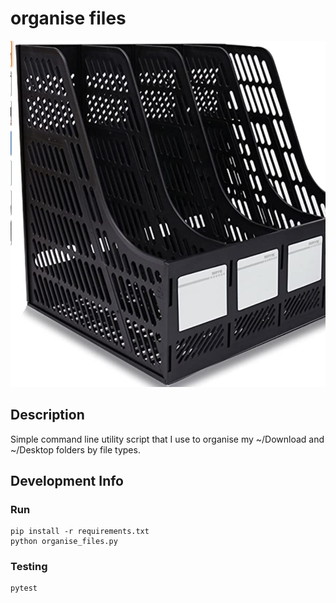 # organise files 

![APP](assets/app.png "APP")

## Description

Simple command line utility script that I use to organise my ~/Download and ~/Desktop folders by file types.

## Development Info

### Run
```
pip install -r requirements.txt
python organise_files.py
```

### Testing
```
pytest
```